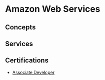 # Amazon Web Services

## Concepts

## Services

## Certifications

- [Associate Developer](cert/developer.md)
